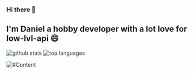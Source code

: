 ### Hi there 👋

I'm Daniel a hobby developer with a lot love for low-lvl-api 😄 
---
![github stats](https://github-readme-stats.vercel.app/api?username=DanielBaumert&show_icons=true)
![top languages](https://github-readme-stats.vercel.app/api/top-langs/?username=DanielBaumert&layout=compact)

![#Content](#hello)
<!--
**facebamm/facebamm** is a ✨ _special_ ✨ repository because its `README.md` (this file) appears on your GitHub profile.

Here are some ideas to get you started:

- 🔭 I’m currently working on ...
- 🌱 I’m currently learning ...
- 👯 I’m looking to collaborate on ...
- 🤔 I’m looking for help with ...
- 💬 Ask me about ...
- 📫 How to reach me: ...
-  Pronouns: ...
- ⚡ Fun fact: ...
-->
